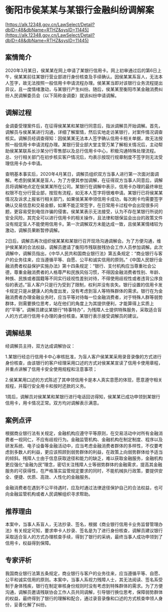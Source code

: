 # 衡阳市侯某某与某银行金融纠纷调解案 

[https://alk.12348.gov.cn/LawSelect/Detail?dbID=48&dbName=RTHZ&sysID=11445](https://alk.12348.gov.cn/LawSelect/Detail?dbID=48&dbName=RTHZ&sysID=11445) 


## 案情简介 

2020年3月某日，侯某某在网上申请了某银行信用卡。网上初审通过后的第6日上午，侯某某前往某银行营业部进行身份核查及手续确认。因侯某某系盲人，无法本人签字，故无法按照一般信用卡申请流程办理。侯某某当即对该银行业务流程提出异议，且一度情绪激动，与某银行产生纠纷。随后，侯某某至衡阳市某金融消费纠纷人民调解委员会（以下简称金调委）就该纠纷申请调解。 

## 调解过程 

金调委受理案件后，在征得侯某某和某银行同意后，指派调解员开始调解。首先，调解员与侯某某进行沟通，详细了解案情，然后实地走访某银行，对案件情况调查核实。调解员经调查得知：因侯某某无法本人签字确认信用卡相关单据，故无法按照一般信用卡申请流程办理。某银行营业部大堂主管万某了解相关情况后，主动帮助侯某某联系长沙某分行零售部以及总行信用卡中心，积极沟通特殊处理流程。总、分行相关部门在初步核实客户情况后，均表示按现行规章制度不签字则无法受理信用卡办卡申请。 
 
查明基本事实后，2020年4月某日，调解员组织双方当事人进行第一次面对面调解。考虑到侯某某是盲人，为了方便其参加调解，在征得双方当事人同意后，调解员将调解地点定在侯某某所在公司。某银行在调解中表示，信用卡办理的最终审批权限不在分行营业部，按现有流程，如无本人签字将很难申请。某银行已将侯某某情况及诉求上报省行相关部门，如果侯某某申领信用卡成功，每次刷卡均需要签字确认交易信息和交易金额，如果不能正常签字，在日常用卡过程中会出现很多问题，更容易受到电信诈骗的侵害。侯某某表示无法接受，认为不存在某银行所说的安全风险，其完全可以进行信用卡的相关操作，且法律和银保监会出台的政策文件没有规定盲人不能使用信用卡。第一次调解双方未能达成一致，且侯某某情绪较为激动，调解员果断暂停调解。 
 
2日后，调解员再次组织侯某某和某银行召开现场沟通调解会。为了方便沟通，维护侯某某的合法权益，调解员邀请了衡阳市残联肢残协会工作人员参加调解。此次调解中，调解员指出，《中华人民共和国商业银行法》第五条规定：“商业银行与客户的业务往来，应当遵循平等、自愿、公平和诚实信用的原则。”《中国人民银行金融消费者权益保护实施办法》第十四条规定：“银行、支付机构应当尊重社会公德，尊重金融消费者的人格尊严和民族风俗习惯，不得因金融消费者性别、年龄、种族、民族或者国籍等不同实行歧视性差别对待，不得使用歧视性或者违背公序良俗的表述。”盲人客户只是行为受到了限制，权利并没有丧失。银行设置的信用卡发卡规定只是从健康人的角度出发，没有考虑到盲人等特殊群体的需求。银行在为金融消费者办理金融业务时，应当平等对待每一位金融消费者，对于特殊人群等弱势群体，则需要换位思考，站在他们的角度上为其提供便利，才能算得上实质上的“平等”。调解员建议某银行“特事特办”，为残障人士提供特殊服务，采取适合盲人的方式进行信用卡办理的身份核查。某银行表示接受调解员的建议。  

## 调解结果 

经调解员主持，双方达成调解协议： 
 
1.某银行经总行信用卡中心审核批准，为盲人客户侯某某采用录音录像的方式进行身份核查，由该银行的客户经理采用口述的方式对侯某某宣读了信用卡使用章程，并重点讲解了信用卡安全使用规程和注意事项； 
 
2.侯某某用口述的方式陈述了其申领信用卡是本人真实意愿的体现，愿意遵守相关规程，并履行安全用卡和按时还款的义务。 
 
1周后，调解员对侯某某和某银行进行电话回访得知，侯某某已成功申领到某银行信用卡，用卡情况正常。双方均对调解表示满意。 

## 案例点评 

根据商业银行法有关规定，金融机构应遵守平等原则，在交易活动中对所有金融消费者一视同仁，不应有歧视行为。金融监管机构、金融机构在制定制度、程序以及研发系统、电子设备等金融活动中，应当考虑金融消费者群体的多样性，不仅要考虑到多数人的利益，更应该照顾到弱势群体的利益，在政策上向弱势群体给予适当的倾斜。残障人士由于信息获取途径和能力的缺乏，难以获取金融服务，金融机构更应强化“金融为民”理念，密切关注残障人士等弱势群体的金融需求，提高其金融服务的可获得性，在严格落实监管规定要求的同时，不能机械执行政策，要提供安全、便捷、优质、高效、人性化的金融服务。 
 
金融消费者在遇到不公平待遇时，应及时通过法律途径保护自己的合法权益，也可向金融监管机构或者人民调解组织寻求帮助。 

## 推荐理由 

本案中，当事人系盲人，无法抄录、签名，根据《商业银行信用卡业务监督管理办法》有关规定可知，要求申卡人抄录、签名是为了进行身份核查，调解员建议银行采取适合盲人的方式办理核查手续，得到了银行的采纳，最终当事人成功申领到了信用卡，权益得到保障。 

## 专家评析 

我国商业银行法第五条规定，商业银行与客户的业务往来，应当遵循平等、自愿、公平和诚实信用的原则。本案中，当事人系视力残障人士，其无法阅读、签名系受制于身体残疾，银行在制定审核身份规则时没有考虑到特殊群体的需求。为了方便沟通，调解员邀请残联协会工作人员共同调解，引导银行换位思考，保障弱势群体的权益，最终得到了银行的理解和配合，通过录音录像和口述的方式核查申领人身份，妥善化解了纠纷。 
